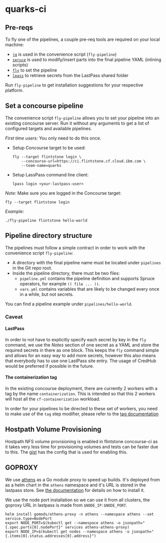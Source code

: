 # quarks-ci

## Pre-reqs
To fly one of the pipelines, a couple pre-req tools are required on your local machine:
- [`jq`](https://stedolan.github.io/jq/) is used in the convenience script (`fly-pipeline`)
- [`spruce`](https://github.com/geofffranks/spruce) is used to modify/insert parts into the final pipeline YAML (inlining scripts)
- [`fly`](https://concourse-ci.org/fly.html) to set the pipeline
- [`lpass`](https://github.com/lastpass/lastpass-cli) to retrieve secrets from the LastPass shared folder

Run `fly-pipeline` to get installation suggestions for your respective platform.


## Set a concourse pipeline
The convenience script `fly-pipeline` allows you to set your pipeline into an existing concourse server. Run it without any arguments to get a list of configured targets and available pipelines.

_First time users:_ You only need to do this once.
- Setup Concourse target to be used:
  ```
  fly --target flintstone login \
      --concourse-url=https://ci.flintstone.cf.cloud.ibm.com \
      --team-name=quarks
  ```
- Setup LassPass command line client:
  ```
  lpass login <your-lastpass-user>
  ```

_Note:_ Make sure you are logged in the Concourse target:
```
fly --target flintstone login
```

_Example:_
```
./fly-pipeline flintstone hello-world
```

## Pipeline directory structure
The pipelines must follow a simple contract in order to work with the convenience script `fly-pipeline`:
- A directory with the final pipeline name must be located under `pipelines` in the Git repo root.
- Inside the pipeline directory, there must be two files:
  - `pipeline.yml` contains the pipeline definition and supports Spruce operators, for example `(( file ... ))`.
  - `vars.yml` contains variables that are likely to be changed every once in a while, but not secrets.

You can find a pipeline example under `pipelines/hello-world`.

### Caveat

#### LastPass
In order to not have to explicitly specify each secret by key in the `fly` command, we use the _Notes_  section of one secret as a YAML and store the required secrets in there as one block. This keeps the `fly` command simple and allows for an easy way to add more secrets, however this also means that everybody has to use one LastPass site entry. The usage of CredHub would be preferred if possible in the future.

#### The containerization tag

In the existing concourse deployment, there are currently 2 workers with a tag by the name `containerization`. This is intended so that this 2 workers will host all the `cf-containerization` workload.

In order for your pipelines to be directed to these set of workers, you need to make use of the `tag` step modifier, please refer to the [tag documentation](https://concourse-ci.org/tags-step-modifier.html)


## Hostpath Volume Provisioning

Hostpath NFS volume provisioning is enabled in flintstone concourse-ci as it takes very less time for provisioning volumes and tests can be faster due to this. The [gist](https://gist.github.com/viovanov/f31529bc1575e3358bf6bb1de9fa495b) has the config that is used for enabling this.

## GOPROXY

We use [athens](https://github.com/gomods/athens) as a Go module proxy to speed up builds. It's deployed from as a helm chart in the `athens` namespace and it's URL is stored in the lastpass store. See [the documentation](https://docs.gomods.io/install/install-on-kubernetes/) for details on how to install it.

We use the node port installation so we can use it from all clusters, the goproxy URL in lastpass is made from `$NODE_IP:$NODE_PORT`.

```
helm install gomods/athens-proxy -n athens --namespace athens --set service.type=NodePort
export NODE_PORT=$(kubectl get --namespace athens -o jsonpath="{.spec.ports[0].nodePort}" services athens-athens-proxy)
export NODE_IP=$(kubectl get nodes --namespace athens -o jsonpath="{.items[0].status.addresses[0].address}")
```
